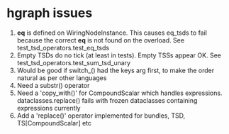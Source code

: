 # hgraph issues

1. __eq__ is defined on WiringNodeInstance.  This causes eq_tsds to fail because the correct __eq__ is not found on the overload. See test_tsd_operators.test_eq_tsds
2. Empty TSDs do no tick (at least in tests). Empty TSSs appear OK.  See test_tsd_operators.test_sum_tsd_unary
3. Would be good if switch_() had the keys arg first, to make the order natural as per other languages
4. Need a substr() operator
5. Need a 'copy_with()' for CompoundScalar which handles expressions.  dataclasses.replace() fails with frozen dataclasses containing expressions currently
6. Add a 'replace()' operator implemented for bundles, TSD, TS[CompoundScalar] etc